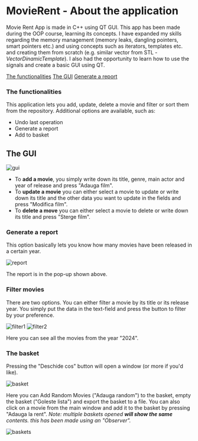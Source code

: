 # MovieRent - About the application
Movie Rent App is made in C++ using QT GUI. This app has been made during the OOP course, learning its concepts. I have expanded my skills regarding the memory management (memory leaks, dangling pointers, smart pointers etc.) and using concepts such as iterators, templates etc. and creating them from scratch (e.g. similar vector from STL - _VectorDinamicTemplate_).
I also had the opportunity to learn how to use the signals and create a basic GUI using QT.

[The functionalities](#the-functionalities)
[The GUI](#the-gui)
[Generate a report](#generate-a-report)

### The functionalities

This application lets you add, update, delete a movie and filter or sort them from the repository. Additional options are available, such as:
- Undo last operation
- Generate a report
- Add to basket

## The GUI 
![gui](https://github.com/user-attachments/assets/c353c883-a1c8-4bab-a2a4-4d90f616b53d)
- To **add a movie**, you simply write down its title, genre, main actor and year of release and press "Adauga film".
- To **update a movie** you can either select a movie to update or write down its title and the other data you want to update in the fields and press "Modifica film".
- To **delete a move** you can either select a movie to delete or write down its title and press "Sterge film".

### Generate a report
This option basically lets you know how many movies have been released in a certain year.

![report](https://github.com/user-attachments/assets/13af06c7-5751-41c0-84a9-4d18379a6124)

The report is in the pop-up shown above.

### Filter movies
There are two options. You can either filter a movie by its title or its release year.
You simply put the data in the text-field and press the button to filter by your preference.

![filter1](https://github.com/user-attachments/assets/7ba924a3-9fb6-4e3a-934f-e95589df8b60)
![filter2](https://github.com/user-attachments/assets/7e1de392-3ec5-4777-ac22-90a8d08c5105)

Here you can see all the movies from the year "2024".

### The basket
Pressing the "Deschide cos" button will open a window (or more if you'd like).

![basket](https://github.com/user-attachments/assets/ab3f3284-9d0e-4cb7-b2da-2497ff700183)

Here you can Add Random Movies ("Adauga random") to the basket, empty the basket ("Goleste lista") and export the basket to a file. You can also click on a movie from the main window and add it to the basket by pressing "Adauga la rent".
*Note: multiple baskets opened __will show the same__ contents. this has been made using an "Observer".*

![baskets](https://github.com/user-attachments/assets/56ae0dff-2b83-40f8-be7e-e97b3ced8506)
